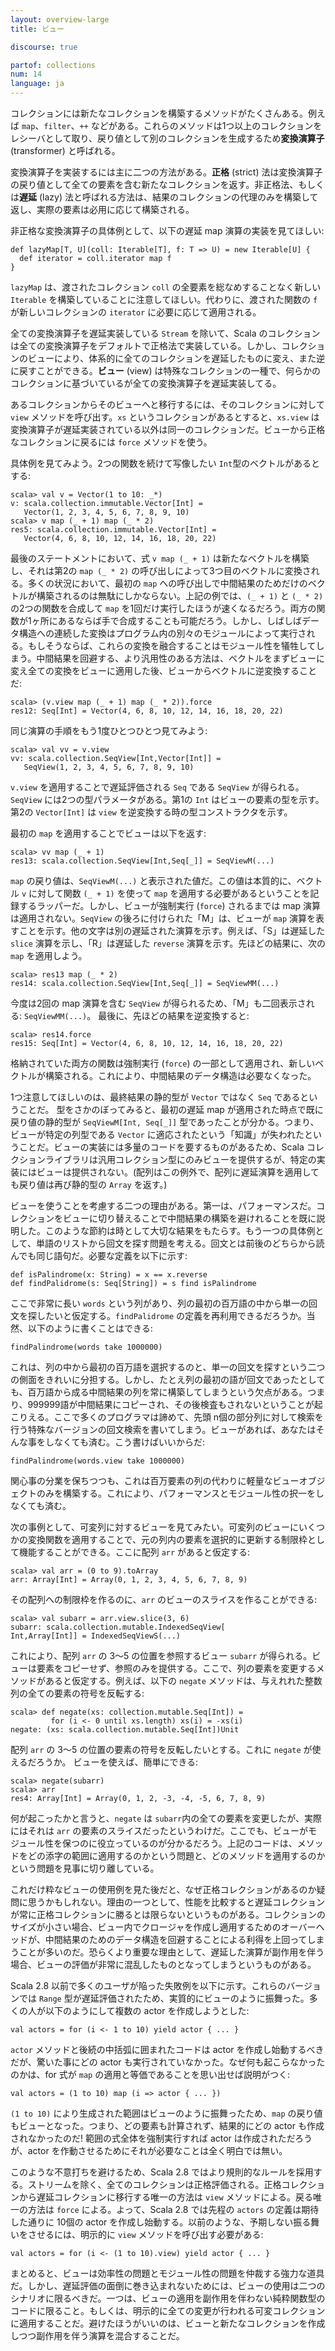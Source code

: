 ```yaml
---
layout: overview-large
title: ビュー

discourse: true

partof: collections
num: 14
language: ja
---
```


コレクションには新たなコレクションを構築するメソッドがたくさんある。例えば `map`、`filter`、`++` などがある。これらのメソッドは1つ以上のコレクションをレシーバとして取り、戻り値として別のコレクションを生成するため**変換演算子** 
(transformer) と呼ばれる。

変換演算子を実装するには主に二つの方法がある。**正格** (strict) 法は変換演算子の戻り値として全ての要素を含む新たなコレクションを返す。非正格法、もしくは**遅延** (lazy) 法と呼ばれる方法は、結果のコレクションの代理のみを構築して返し、実際の要素は必用に応じて構築される。

非正格な変換演算子の具体例として、以下の遅延 map 演算の実装を見てほしい:

    def lazyMap[T, U](coll: Iterable[T], f: T => U) = new Iterable[U] {
      def iterator = coll.iterator map f
    }

`lazyMap` は、渡されたコレクション `coll` の全要素を総なめすることなく新しい `Iterable` を構築していることに注意してほしい。代わりに、渡された関数の `f` が新しいコレクションの `iterator` に必要に応じて適用される。

全ての変換演算子を遅延実装している `Stream` を除いて、Scala のコレクションは全ての変換演算子をデフォルトで正格法で実装している。しかし、コレクションのビューにより、体系的に全てのコレクションを遅延したものに変え、また逆に戻すことができる。**ビュー** (view) は特殊なコレクションの一種で、何らかのコレクションに基づいているが全ての変換演算子を遅延実装してる。

あるコレクションからそのビューへと移行するには、そのコレクションに対して `view` メソッドを呼び出す。`xs` というコレクションがあるとすると、`xs.view` は変換演算子が遅延実装されている以外は同一のコレクションだ。ビューから正格なコレクションに戻るには `force` メソッドを使う。

具体例を見てみよう。2つの関数を続けて写像したい `Int`型のベクトルがあるとする:

    scala> val v = Vector(1 to 10: _*)
    v: scala.collection.immutable.Vector[Int] =
       Vector(1, 2, 3, 4, 5, 6, 7, 8, 9, 10)
    scala> v map (_ + 1) map (_ * 2)
    res5: scala.collection.immutable.Vector[Int] = 
       Vector(4, 6, 8, 10, 12, 14, 16, 18, 20, 22)

最後のステートメントにおいて、式 `v map (_ + 1)` は新たなベクトルを構築し、それは第2の `map (_ * 2)`
の呼び出しによって3つ目のベクトルに変換される。多くの状況において、最初の `map` への呼び出しで中間結果のためだけのベクトルが構築されるのは無駄にしかならない。上記の例では、`(_ + 1)` と `(_ * 2)` の2つの関数を合成して `map` を1回だけ実行したほうが速くなるだろう。両方の関数が1ヶ所にあるならば手で合成することも可能だろう。しかし、しばしばデータ構造への連続した変換はプログラム内の別々のモジュールによって実行される。もしそうならば、これらの変換を融合することはモジュール性を犠牲してしまう。中間結果を回避する、より汎用性のある方法は、ベクトルをまずビューに変え全ての変換をビューに適用した後、ビューからベクトルに逆変換することだ:

    scala> (v.view map (_ + 1) map (_ * 2)).force
    res12: Seq[Int] = Vector(4, 6, 8, 10, 12, 14, 16, 18, 20, 22)  

同じ演算の手順をもう1度ひとつひとつ見てみよう:

    scala> val vv = v.view
    vv: scala.collection.SeqView[Int,Vector[Int]] = 
       SeqView(1, 2, 3, 4, 5, 6, 7, 8, 9, 10)

`v.view` を適用することで遅延評価される `Seq` である `SeqView` が得られる。`SeqView` には2つの型パラメータがある。第1の `Int` はビューの要素の型を示す。第2の `Vector[Int]` は `view`
を逆変換する時の型コンストラクタを示す。

最初の `map` を適用することでビューは以下を返す:

    scala> vv map (_ + 1)
    res13: scala.collection.SeqView[Int,Seq[_]] = SeqViewM(...)

`map` の戻り値は、`SeqViewM(...)` と表示された値だ。この値は本質的に、ベクトル `v` に対して関数 `(_ + 1)` を使って `map` を適用する必要があるということを記録するラッパーだ。しかし、ビューが強制実行 (`force`) されるまでは map 演算は適用されない。`SeqView` の後ろに付けられた「M」は、ビューが `map` 演算を表すことを示す。他の文字は別の遅延された演算を示す。例えば、「S」は遅延した `slice` 演算を示し、「R」は遅延した `reverse` 演算を示す。先ほどの結果に、次の `map` を適用しよう。

    scala> res13 map (_ * 2)
    res14: scala.collection.SeqView[Int,Seq[_]] = SeqViewMM(...)

今度は2回の map 演算を含む `SeqView` が得られるため、「M」も二回表示される: `SeqViewMM(...)`。 最後に、先ほどの結果を逆変換すると:

    scala> res14.force
    res15: Seq[Int] = Vector(4, 6, 8, 10, 12, 14, 16, 18, 20, 22)

格納されていた両方の関数は強制実行 (`force`) の一部として適用され、新しいベクトルが構築される。これにより、中間結果のデータ構造は必要なくなった。

1つ注意してほしいのは、最終結果の静的型が `Vector` ではなく `Seq` であるということだ。 型をさかのぼってみると、最初の遅延 map が適用された時点で既に戻り値の静的型が `SeqViewM[Int, Seq[_]]` 型であったことが分かる。つまり、ビューが特定の列型である `Vector` に適応されたという「知識」が失われたということだ。ビューの実装には多量のコードを要するものがあるため、Scala コレクションライブラリは汎用コレクション型にのみビューを提供するが、特定の実装にはビューは提供されない。(配列はこの例外で、配列に遅延演算を適用しても戻り値は再び静的型の `Array` を返す。)

ビューを使うことを考慮する二つの理由がある。第一は、パフォーマンスだ。コレクションをビューに切り替えることで中間結果の構築を避けれることを既に説明した。このような節約は時として大切な結果をもたらす。もう一つの具体例として、単語のリストから回文を探す問題を考える。回文とは前後のどちらから読んでも同じ語句だ。必要な定義を以下に示す:

    def isPalindrome(x: String) = x == x.reverse
    def findPalidrome(s: Seq[String]) = s find isPalindrome

ここで非常に長い `words` という列があり、列の最初の百万語の中から単一の回文を探したいと仮定する。`findPalidrome` の定義を再利用できるだろうか。当然、以下のように書くことはできる:

    findPalindrome(words take 1000000)

これは、列の中から最初の百万語を選択するのと、単一の回文を探すという二つの側面をきれいに分担する。しかし、たとえ列の最初の語が回文であったとしても、百万語から成る中間結果の列を常に構築してしまうという欠点がある。つまり、999999語が中間結果にコピーされ、その後検査もされないということが起こりえる。ここで多くのプログラマは諦めて、先頭 n個の部分列に対して検索を行う特殊なバージョンの回文検索を書いてしまう。ビューがあれば、あなたはそんな事をしなくても済む。こう書けばいいからだ:

    findPalindrome(words.view take 1000000)

関心事の分業を保ちつつも、これは百万要素の列の代わりに軽量なビューオブジェクトのみを構築する。これにより、パフォーマンスとモジュール性の択一をしなくても済む。

次の事例として、可変列に対するビューを見てみたい。可変列のビューにいくつかの変換関数を適用することで、元の列内の要素を選択的に更新する制限枠として機能することができる。ここに配列 `arr` があると仮定する:

    scala> val arr = (0 to 9).toArray
    arr: Array[Int] = Array(0, 1, 2, 3, 4, 5, 6, 7, 8, 9)

その配列への制限枠を作るのに、`arr` のビューのスライスを作ることができる:

    scala> val subarr = arr.view.slice(3, 6)
    subarr: scala.collection.mutable.IndexedSeqView[
    Int,Array[Int]] = IndexedSeqViewS(...)

これにより、配列 `arr` の 3〜5 の位置を参照するビュー `subarr` が得られる。ビューは要素をコピーせず、参照のみを提供する。ここで、列の要素を変更するメソッドがあると仮定する。例えば、以下の `negate` メソッドは、与えれれた整数列の全ての要素の符号を反転する:

    scala> def negate(xs: collection.mutable.Seq[Int]) =
             for (i <- 0 until xs.length) xs(i) = -xs(i)
    negate: (xs: scala.collection.mutable.Seq[Int])Unit

配列 `arr` の 3〜5 の位置の要素の符号を反転したいとする。これに `negate` が使えるだろうか。 ビューを使えば、簡単にできる:

    scala> negate(subarr)
    scala> arr
    res4: Array[Int] = Array(0, 1, 2, -3, -4, -5, 6, 7, 8, 9)

何が起こったかと言うと、`negate` は `subarr`内の全ての要素を変更したが、実際にはそれは `arr`
の要素のスライスだったというわけだ。ここでも、ビューがモジュール性を保つのに役立っているのが分かるだろう。上記のコードは、メソッドをどの添字の範囲に適用するのかという問題と、どのメソッドを適用するのかという問題を見事に切り離している。

これだけ粋なビューの使用例を見た後だと、なぜ正格コレクションがあるのか疑問に思うかもしれない。理由の一つとして、性能を比較すると遅延コレクションが常に正格コレクションに勝るとは限らないというものがある。コレクションのサイズが小さい場合、ビュー内でクロージャを作成し適用するためのオーバーヘッドが、中間結果のためのデータ構造を回避することによる利得を上回ってしまうことが多いのだ。恐らくより重要な理由として、遅延した演算が副作用を伴う場合、ビューの評価が非常に混乱したものとなってしまうというものがある。

Scala 2.8 以前で多くのユーザが陥った失敗例を以下に示す。これらのバージョンでは `Range` 型が遅延評価されたため、実質的にビューのように振舞った。多くの人が以下のようにして複数の actor を作成しようとした:

    val actors = for (i <- 1 to 10) yield actor { ... }

`actor` メソッドと後続の中括弧に囲まれたコードは actor を作成し始動するべきだが、驚いた事にどの actor も実行されていなかった。なぜ何も起こらなかったのかは、for 式が `map` の適用と等価であることを思い出せば説明がつく:

    val actors = (1 to 10) map (i => actor { ... })

`(1 to 10)` により生成された範囲はビューのように振舞ったため、`map` の戻り値もビューとなった。つまり、どの要素も計算されず、結果的にどの actor も作成されなかったのだ! 範囲の式全体を強制実行すれば actor は作成されただろうが、actor
を作動させるためにそれが必要なことは全く明白では無い。

このような不意打ちを避けるため、Scala 2.8 ではより規則的なルールを採用する。ストリームを除く、全てのコレクションは正格評価される。正格コレクションから遅延コレクションに移行する唯一の方法は `view` メソッドによる。戻る唯一の方法は `force` による。よって、Scala 2.8 では先程の `actors` の定義は期待した通りに 10個の actor を作成し始動する。以前のような、予期しない振る舞いをさせるには、明示的に `view` メソッドを呼び出す必要がある:

    val actors = for (i <- (1 to 10).view) yield actor { ... }

まとめると、ビューは効率性の問題とモジュール性の問題を仲裁する強力な道具だ。しかし、遅延評価の面倒に巻き込まれないためには、ビューの使用は二つのシナリオに限るべきだ。一つは、ビューの適用を副作用を伴わない純粋関数型のコードに限ること。もしくは、明示的に全ての変更が行われる可変コレクションに適用することだ。避けたほうがいいのは、ビューと新たなコレクションを作成しつつ副作用を伴う演算を混合することだ。
